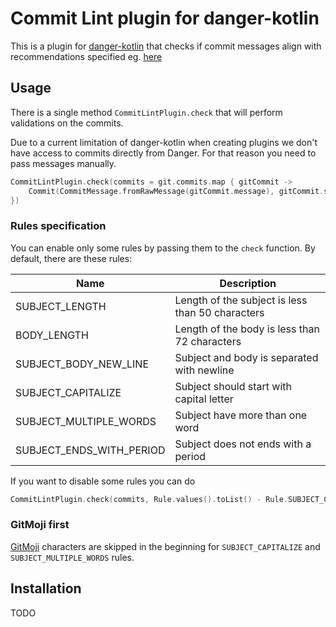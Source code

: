 # Commit Lint plugin for danger-kotlin

This is a plugin for [danger-kotlin](https://github.com/danger/kotlin) that checks if commit messages align with 
recommendations specified eg. [here](chris.beams.io/posts/git-commit/)

## Usage

There is a single method `CommitLintPlugin.check` that will perform validations on the commits.

Due to a current limitation of danger-kotlin when creating plugins we don't have access to commits 
directly from Danger. For that reason you need to pass messages manually.

```kotlin
CommitLintPlugin.check(commits = git.commits.map { gitCommit ->
    Commit(CommitMessage.fromRawMessage(gitCommit.message), gitCommit.sha ?: "")
})
```

### Rules specification

You can enable only some rules by passing them to the `check` function. By default, there are these rules:

| Name | Description
|------|------------|
| SUBJECT_LENGTH | Length of the subject is less than 50 characters |
| BODY_LENGTH | Length of the body is less than 72 characters |
| SUBJECT_BODY_NEW_LINE | Subject and body is separated with newline |
| SUBJECT_CAPITALIZE | Subject should start with capital letter |
| SUBJECT_MULTIPLE_WORDS | Subject have more than one word |
| SUBJECT_ENDS_WITH_PERIOD | Subject does not ends with a period |


If you want to disable some rules you can do

```kotlin
CommitLintPlugin.check(commits, Rule.values().toList() - Rule.SUBJECT_CAPITALIZE)
```

### GitMoji first

[GitMoji](https://gitmoji.carloscuesta.me/) characters are skipped in the beginning for `SUBJECT_CAPITALIZE` and `SUBJECT_MULTIPLE_WORDS` rules.

## Installation
TODO